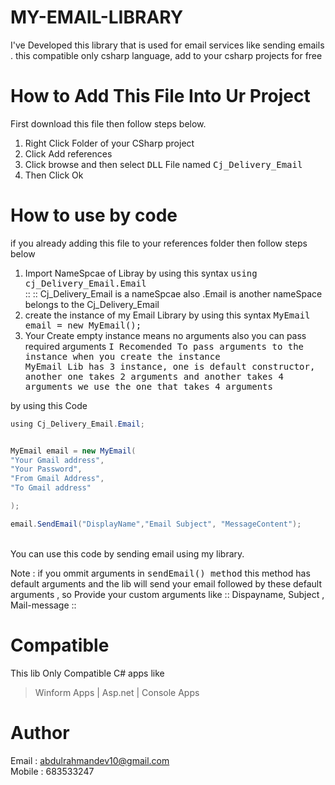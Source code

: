 # MY-EMAIL-LIBRARY
I've Developed this library that is used for email services like sending emails . this compatible only csharp language, add to your csharp projects for free

# How to Add This File Into Ur Project
First download this file then follow steps below.<br>
1. Right Click Folder of your CSharp project<br>
2. Click Add references<br>
3. Click browse and then select <kbd>DLL</kbd> File  named <kbd>Cj_Delivery_Email</kbd><br>
4. Then Click Ok 

# How to use by code 
if you already adding this file to your references folder then follow steps below<br>
1. Import NameSpcae of Libray by using this syntax  <kbd>using cj_Delivery_Email.Email</kbd><br>
  :: ::  Cj_Delivery_Email is a nameSpcae also .Email is another nameSpace belongs to the Cj_Delivery_Email<br>
2. create the instance of my Email Library by using this syntax <kbd>MyEmail email = new MyEmail();</kbd>
3. Your Create empty instance means no arguments also you can pass required arguments <kbd>I Recomended To pass arguments to the instance
when you create the instance<br>
MyEmail Lib has 3 instance, one is default constructor, another one takes 2 arguments and another takes 4 arguments we use the one that takes 4 arguments<br>

by using this Code 
```java
using Cj_Delivery_Email.Email;


MyEmail email = new MyEmail(
"Your Gmail address",
"Your Password",
"From Gmail Address",
"To Gmail address"

);

email.SendEmail("DisplayName","Email Subject", "MessageContent");
```
 <br>
 You can use this code by sending email using my library. 

Note : if you ommit arguments in <kbd>sendEmail() method</kbd> this method has default arguments and the lib will send your email followed by these default arguments
, so Provide your custom arguments like :: Dispayname, Subject , Mail-message ::

# Compatible
This lib Only Compatible C# apps like
> Winform Apps | Asp.net | Console Apps 

# Author 
Email : abdulrahmandev10@gmail.com<br>
Mobile : 683533247
